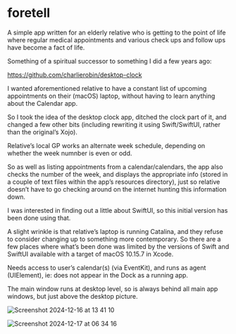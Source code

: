 # foretell
 
A simple app written for an elderly relative who is getting to the point of life where regular medical appointments and various check ups and follow ups have become a fact of life.

Something of a spiritual successor to something I did a few years ago:

https://github.com/charlierobin/desktop-clock

I wanted aforementioned relative to have a constant list of upcoming appointments on their (macOS) laptop, without having to learn anything about the Calendar app.

So I took the idea of the desktop clock app, ditched the clock part of it, and changed a few other bits (including rewriting it using Swift/SwiftUI, rather than the original’s Xojo).

Relative’s local GP works an alternate week schedule, depending on whether the week numnber is even or odd.

So as well as listing appointments from a calendar/calendars, the app also checks the number of the week, and displays the appropriate info (stored in a couple of text files within the app’s resources directory), just so relative doesn’t have to go checking around on the internet hunting this information down.

I was interested in finding out a little about SwiftUI, so this initial version has been done using that.

A slight wrinkle is that relative’s laptop is running Catalina, and they refuse to consider changing up to something more contemporary. So there are a few places where what’s been done was limited by the versions of Swift and SwiftUI available with a target of macOS 10.15.7 in Xcode.

Needs access to user’s calendar(s) (via EventKit), and runs as agent (UIElement), ie: does not appear in the Dock as a running app.

The main window runs at desktop level, so is always behind all main app windows, but just above the desktop picture.

![Screenshot 2024-12-16 at 13 41 10](https://github.com/user-attachments/assets/e392e9b5-481f-414f-b070-7559ea5c07db)

![Screenshot 2024-12-17 at 06 34 16](https://github.com/user-attachments/assets/65aabcf0-2953-4549-b02d-032e53883e59)
